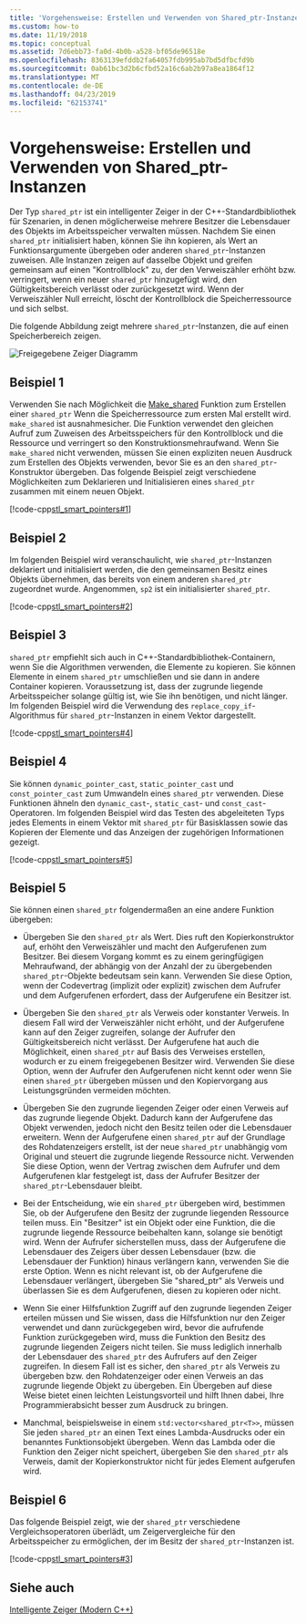 ```yaml
---
title: 'Vorgehensweise: Erstellen und Verwenden von Shared_ptr-Instanzen'
ms.custom: how-to
ms.date: 11/19/2018
ms.topic: conceptual
ms.assetid: 7d6ebb73-fa0d-4b0b-a528-bf05de96518e
ms.openlocfilehash: 8363139efddb2fa64057fdb995ab7bd5dfbcfd9b
ms.sourcegitcommit: 0ab61bc3d2b6cfbd52a16c6ab2b97a8ea1864f12
ms.translationtype: MT
ms.contentlocale: de-DE
ms.lasthandoff: 04/23/2019
ms.locfileid: "62153741"
---
```

# <a name="how-to-create-and-use-sharedptr-instances"></a>Vorgehensweise: Erstellen und Verwenden von Shared_ptr-Instanzen

Der Typ `shared_ptr` ist ein intelligenter Zeiger in der C++-Standardbibliothek für Szenarien, in denen möglicherweise mehrere Besitzer die Lebensdauer des Objekts im Arbeitsspeicher verwalten müssen. Nachdem Sie einen `shared_ptr` initialisiert haben, können Sie ihn kopieren, als Wert an Funktionsargumente übergeben oder anderen `shared_ptr`-Instanzen zuweisen. Alle Instanzen zeigen auf dasselbe Objekt und greifen gemeinsam auf einen "Kontrollblock" zu, der den Verweiszähler erhöht bzw. verringert, wenn ein neuer `shared_ptr` hinzugefügt wird, den Gültigkeitsbereich verlässt oder zurückgesetzt wird. Wenn der Verweiszähler Null erreicht, löscht der Kontrollblock die Speicherressource und sich selbst.

Die folgende Abbildung zeigt mehrere `shared_ptr`-Instanzen, die auf einen Speicherbereich zeigen.

![Freigegebene Zeiger Diagramm](../cpp/media/shared_ptr.png "freigegebene Zeiger-Diagramm")

## <a name="example-1"></a>Beispiel 1

Verwenden Sie nach Möglichkeit die [Make_shared](../standard-library/memory-functions.md#make_shared) Funktion zum Erstellen einer `shared_ptr` Wenn die Speicherressource zum ersten Mal erstellt wird. `make_shared` ist ausnahmesicher. Die Funktion verwendet den gleichen Aufruf zum Zuweisen des Arbeitsspeichers für den Kontrollblock und die Ressource und verringert so den Konstruktionsmehraufwand. Wenn Sie `make_shared` nicht verwenden, müssen Sie einen expliziten neuen Ausdruck zum Erstellen des Objekts verwenden, bevor Sie es an den `shared_ptr`-Konstruktor übergeben. Das folgende Beispiel zeigt verschiedene Möglichkeiten zum Deklarieren und Initialisieren eines `shared_ptr` zusammen mit einem neuen Objekt.

[!code-cpp[stl_smart_pointers#1](../cpp/codesnippet/CPP/how-to-create-and-use-shared-ptr-instances_1.cpp)]

## <a name="example-2"></a>Beispiel 2

Im folgenden Beispiel wird veranschaulicht, wie `shared_ptr`-Instanzen deklariert und initialisiert werden, die den gemeinsamen Besitz eines Objekts übernehmen, das bereits von einem anderen `shared_ptr` zugeordnet wurde. Angenommen, `sp2` ist ein initialisierter `shared_ptr`.

[!code-cpp[stl_smart_pointers#2](../cpp/codesnippet/CPP/how-to-create-and-use-shared-ptr-instances_2.cpp)]

## <a name="example-3"></a>Beispiel 3

`shared_ptr` empfiehlt sich auch in C++-Standardbibliothek-Containern, wenn Sie die Algorithmen verwenden, die Elemente zu kopieren. Sie können Elemente in einem `shared_ptr` umschließen und sie dann in andere Container kopieren. Voraussetzung ist, dass der zugrunde liegende Arbeitsspeicher solange gültig ist, wie Sie ihn benötigen, und nicht länger. Im folgenden Beispiel wird die Verwendung des `replace_copy_if`-Algorithmus für `shared_ptr`-Instanzen in einem Vektor dargestellt.

[!code-cpp[stl_smart_pointers#4](../cpp/codesnippet/CPP/how-to-create-and-use-shared-ptr-instances_3.cpp)]

## <a name="example-4"></a>Beispiel 4

Sie können `dynamic_pointer_cast`, `static_pointer_cast` und `const_pointer_cast` zum Umwandeln eines `shared_ptr` verwenden. Diese Funktionen ähneln den `dynamic_cast`-, `static_cast`- und `const_cast`-Operatoren. Im folgenden Beispiel wird das Testen des abgeleiteten Typs jedes Elements in einem Vektor mit `shared_ptr` für Basisklassen sowie das Kopieren der Elemente und das Anzeigen der zugehörigen Informationen gezeigt.

[!code-cpp[stl_smart_pointers#5](../cpp/codesnippet/CPP/how-to-create-and-use-shared-ptr-instances_4.cpp)]

## <a name="example-5"></a>Beispiel 5

Sie können einen `shared_ptr` folgendermaßen an eine andere Funktion übergeben:

- Übergeben Sie den `shared_ptr` als Wert. Dies ruft den Kopierkonstruktor auf, erhöht den Verweiszähler und macht den Aufgerufenen zum Besitzer. Bei diesem Vorgang kommt es zu einem geringfügigen Mehraufwand, der abhängig von der Anzahl der zu übergebenden `shared_ptr`-Objekte bedeutsam sein kann. Verwenden Sie diese Option, wenn der Codevertrag (implizit oder explizit) zwischen dem Aufrufer und dem Aufgerufenen erfordert, dass der Aufgerufene ein Besitzer ist.

- Übergeben Sie den `shared_ptr` als Verweis oder konstanter Verweis. In diesem Fall wird der Verweiszähler nicht erhöht, und der Aufgerufene kann auf den Zeiger zugreifen, solange der Aufrufer den Gültigkeitsbereich nicht verlässt. Der Aufgerufene hat auch die Möglichkeit, einen `shared_ptr` auf Basis des Verweises erstellen, wodurch er zu einem freigegebenen Besitzer wird. Verwenden Sie diese Option, wenn der Aufrufer den Aufgerufenen nicht kennt oder wenn Sie einen `shared_ptr` übergeben müssen und den Kopiervorgang aus Leistungsgründen vermeiden möchten.

- Übergeben Sie den zugrunde liegenden Zeiger oder einen Verweis auf das zugrunde liegende Objekt. Dadurch kann der Aufgerufene das Objekt verwenden, jedoch nicht den Besitz teilen oder die Lebensdauer erweitern. Wenn der Aufgerufene einen `shared_ptr` auf der Grundlage des Rohdatenzeigers erstellt, ist der neue `shared_ptr` unabhängig vom Original und steuert die zugrunde liegende Ressource nicht. Verwenden Sie diese Option, wenn der Vertrag zwischen dem Aufrufer und dem Aufgerufenen klar festgelegt ist, dass der Aufrufer Besitzer der `shared_ptr`-Lebensdauer bleibt.

- Bei der Entscheidung, wie ein `shared_ptr` übergeben wird, bestimmen Sie, ob der Aufgerufene den Besitz der zugrunde liegenden Ressource teilen muss. Ein "Besitzer" ist ein Objekt oder eine Funktion, die die zugrunde liegende Ressource beibehalten kann, solange sie benötigt wird. Wenn der Aufrufer sicherstellen muss, dass der Aufgerufene die Lebensdauer des Zeigers über dessen Lebensdauer (bzw. die Lebensdauer der Funktion) hinaus verlängern kann, verwenden Sie die erste Option. Wenn es nicht relevant ist, ob der Aufgerufene die Lebensdauer verlängert, übergeben Sie "shared_ptr" als Verweis und überlassen Sie es dem Aufgerufenen, diesen zu kopieren oder nicht.

- Wenn Sie einer Hilfsfunktion Zugriff auf den zugrunde liegenden Zeiger erteilen müssen und Sie wissen, dass die Hilfsfunktion nur den Zeiger verwendet und dann zurückgegeben wird, bevor die aufrufende Funktion zurückgegeben wird, muss die Funktion den Besitz des zugrunde liegenden Zeigers nicht teilen. Sie muss lediglich innerhalb der Lebensdauer des `shared_ptr` des Aufrufers auf den Zeiger zugreifen. In diesem Fall ist es sicher, den `shared_ptr` als Verweis zu übergeben bzw. den Rohdatenzeiger oder einen Verweis an das zugrunde liegende Objekt zu übergeben. Ein Übergeben auf diese Weise bietet einen leichten Leistungsvorteil und hilft Ihnen dabei, Ihre Programmierabsicht besser zum Ausdruck zu bringen.

- Manchmal, beispielsweise in einem `std:vector<shared_ptr<T>>`, müssen Sie jeden `shared_ptr` an einen Text eines Lambda-Ausdrucks oder ein benanntes Funktionsobjekt übergeben. Wenn das Lambda oder die Funktion den Zeiger nicht speichert, übergeben Sie den `shared_ptr` als Verweis, damit der Kopierkonstruktor nicht für jedes Element aufgerufen wird.

## <a name="example-6"></a>Beispiel 6

Das folgende Beispiel zeigt, wie der `shared_ptr` verschiedene Vergleichsoperatoren überlädt, um Zeigervergleiche für den Arbeitsspeicher zu ermöglichen, der im Besitz der `shared_ptr`-Instanzen ist.

[!code-cpp[stl_smart_pointers#3](../cpp/codesnippet/CPP/how-to-create-and-use-shared-ptr-instances_6.cpp)]

## <a name="see-also"></a>Siehe auch

[Intelligente Zeiger (Modern C++)](../cpp/smart-pointers-modern-cpp.md)
